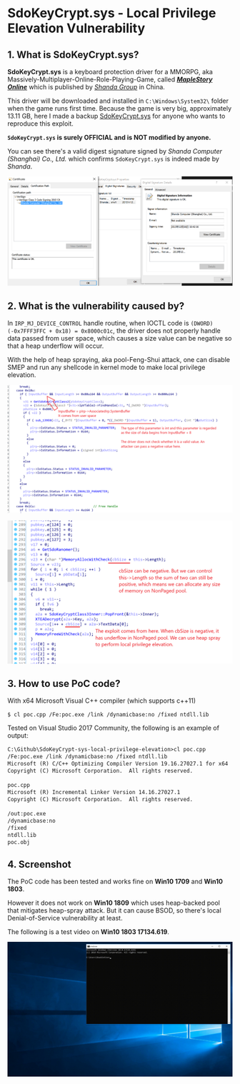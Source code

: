 # SdoKeyCrypt.sys - Local Privilege Elevation Vulnerability

## 1. What is SdoKeyCrypt.sys?

__SdoKeyCrypt.sys__ is a keyboard protection driver for a MMORPG, aka Massively-Multiplayer-Online-Role-Playing-Game, called [___MapleStory Online___](https://en.wikipedia.org/wiki/MapleStory) which is published by [_Shanda Group_](https://en.wikipedia.org/wiki/Shanda) in China. 

This driver will be downloaded and installed in `C:\Windows\System32\` folder when the game runs first time. Because the game is very big, approximately 13.11 GB, here I made a backup [SdoKeyCrypt.sys](SdoKeyCrypt.sys) for anyone who wants to reproduce this exploit.

__`SdoKeyCrypt.sys` is surely OFFICIAL and is NOT modified by anyone.__ 

You can see there's a valid digest signature signed by _Shanda Computer (Shanghai) Co., Ltd._ which confirms `SdoKeyCrypt.sys` is indeed made by _Shanda_.

![](pic0.png)

## 2. What is the vulnerability caused by?

In `IRP_MJ_DEVICE_CONTROL` handle routine, when IOCTL code is `(DWORD)(-0x7FFF3FFC + 0x18) = 0x8000c01c`, the driver does not properly handle data passed from user space, which causes a size value can be negative so that a heap underflow will occur. 

With the help of heap spraying, aka pool-Feng-Shui attack, one can disable SMEP and run any shellcode in kernel mode to make local privilege elevation.

![](pic1.png)

![](pic2.png)

## 3. How to use PoC code?

With x64 Microsoft Visual C++ compiler (which supports c++11)

```console
$ cl poc.cpp /Fe:poc.exe /link /dynamicbase:no /fixed ntdll.lib
```

Tested on Visual Studio 2017 Community, the following is an example of output:

```console
C:\Github\SdoKeyCrypt-sys-local-privilege-elevation>cl poc.cpp /Fe:poc.exe /link /dynamicbase:no /fixed ntdll.lib
Microsoft (R) C/C++ Optimizing Compiler Version 19.16.27027.1 for x64
Copyright (C) Microsoft Corporation.  All rights reserved.

poc.cpp
Microsoft (R) Incremental Linker Version 14.16.27027.1
Copyright (C) Microsoft Corporation.  All rights reserved.

/out:poc.exe
/dynamicbase:no
/fixed
ntdll.lib
poc.obj
```

## 4. Screenshot

The PoC code has been tested and works fine on __Win10 1709__ and __Win10 1803__.

However it does not work on __Win10 1809__ which uses heap-backed pool that mitigates heap-spray attack. But it can cause BSOD, so there's local Denial-of-Service vulnerability at least.

The following is a test video on __Win10 1803 17134.619__.

![](screenshot.gif)


